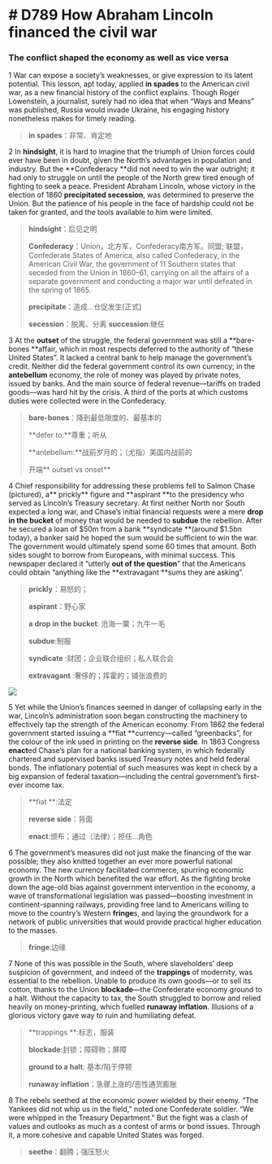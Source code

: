 # # D789 How Abraham Lincoln financed the civil war
### **The conflict shaped the economy as well as vice versa**
1 War can expose a society’s weaknesses, or give expression to its latent potential. This lesson, apt today, applied **in spades** to the American civil war, as a new financial history of the conflict explains. Though Roger Lowenstein, a journalist, surely had no idea that when “Ways and Means” was published, Russia would invade Ukraine, his engaging history nonetheless makes for timely reading.

> **in spades**：非常、肯定地
 > 

2 In **hindsight**, it is hard to imagine that the triumph of Union forces could ever have been in doubt, given the North’s advantages in population and industry. But the **Confederacy **did not need to win the war outright; it had only to struggle on until the people of the North grew tired enough of fighting to seek a peace. President Abraham Lincoln, whose victory in the election of 1860 **precipitated secession**, was determined to preserve the Union. But the patience of his people in the face of hardship could not be taken for granted, and the tools available to him were limited.

> **hindsight**：后见之明
 > 
> **Confederacy**：Union，北方军，Confederacy南方军。同盟; 联盟，Confederate States of America, also called Confederacy, in the American Civil War, the government of 11 Southern states that seceded from the Union in 1860–61, carrying on all the affairs of a separate government and conducting a major war until defeated in the spring of 1865.
 > 
> **precipitate**：造成…仓促发生[正式]
 > 
> **secession**：脱离、分离 **succession**:继任
 > 

3 At the **outset** of the struggle, the federal government was still a **bare-bones **affair, which in most respects deferred to the authority of “these United States”. It lacked a central bank to help manage the government’s credit. Neither did the federal government control its own currency; in the **antebellum** economy, the role of money was played by private notes, issued by banks. And the main source of federal revenue—tariffs on traded goods—was hard hit by the crisis. A third of the ports at which customs duties were collected were in the Confederacy.

> **bare-bones**：降到最低限度的、最基本的
 > 
> **defer to:**尊重；听从
 > 
> **antebellum:**战前岁月的；（尤指）美国内战前的
 > 
> 开端**  outset vs onset**
 > 

4 Chief responsibility for addressing these problems fell to Salmon Chase (pictured), a** prickly** figure and **aspirant **to the presidency who served as Lincoln’s Treasury secretary. At first neither North nor South expected a long war, and Chase’s initial financial requests were a mere **drop in the bucket** of money that would be needed to **subdue** the rebellion. After he secured a loan of $50m from a bank **syndicate **(around $1.5bn today), a banker said he hoped the sum would be sufficient to win the war. The government would ultimately spend some 60 times that amount. Both sides sought to borrow from Europeans, with minimal success. This newspaper declared it “utterly **out of the question**” that the Americans could obtain “anything like the **extravagant **sums they are asking”.

> **prickly**：易怒的；
 > 
> **aspirant**：野心家
 > 
> **a drop in the bucket**: 沧海一粟；九牛一毛
 > 
> **subdue**:制服
 > 
> **syndicate** :财团；企业联合组织；私人联合会
 > 
> **extravagant** :奢侈的；挥霍的；铺张浪费的
 > 

![](./archive/img/boxcnbGYiAYu4AJGz4PrCx9tABc.png)

5 Yet while the Union’s finances seemed in danger of collapsing early in the war, Lincoln’s administration soon began constructing the machinery to effectively tap the strength of the American economy. From 1862 the federal government started issuing a **fiat **currency—called “greenbacks”, for the colour of the ink used in printing on the **reverse side**. In 1863 Congress **enact**ed Chase’s plan for a national banking system, in which federally chartered and supervised banks issued Treasury notes and held federal bonds. The inflationary potential of such measures was kept in check by a big expansion of federal taxation—including the central government’s first-ever income tax.

> **fiat **:法定
 > 
> **reverse side**：背面
 > 
> **enact**:颁布；通过（法律）；担任…角色
 > 

6 The government’s measures did not just make the financing of the war possible; they also knitted together an ever more powerful national economy. The new currency facilitated commerce, spurring economic growth in the North which benefited the war effort. As the fighting broke down the age-old bias against government intervention in the economy, a wave of transformational legislation was passed—boosting investment in continent-spanning railways, providing free land to Americans willing to move to the country’s Western **fringe**s, and laying the groundwork for a network of public universities that would provide practical higher education to the masses.

> **fringe**:边缘
 > 

7 None of this was possible in the South, where slaveholders’ deep suspicion of government, and indeed of the **trappings** of modernity, was essential to the rebellion. Unable to produce its own goods—or to sell its cotton, thanks to the Union **blockade**—the Confederate economy ground to a halt. Without the capacity to tax, the South struggled to borrow and relied heavily on money-printing, which fuelled **runaway inflation**. Illusions of a glorious victory gave way to ruin and humiliating defeat.

> **trappings **:标志，服装
 > 
> **blockade**:封锁；障碍物；屏障
 > 
> **ground to a halt**: 基本/陷于停顿
 > 
> **runaway inflation**：急骤上涨的/恶性通货膨胀
 > 

8 The rebels seethed at the economic power wielded by their enemy. “The Yankees did not whip us in the field,” noted one Confederate soldier. “We were whipped in the Treasury Department.” But the fight was a clash of values and outlooks as much as a contest of arms or bond issues. Through it, a more cohesive and capable United States was forged.

> **seethe**：翻腾；强压怒火
 > 


